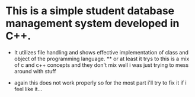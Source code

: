# This is a simple student database management system developed in C++.
* It utilizes file handling and shows effective implementation of class and object of the programming language. 
** or at least it trys to this is a mix of c and c++ concepts and they don't mix well i was just trying to mess around with stuff 

* again this does not work properly so for the most part i'll try to fix it if i feel like it...
